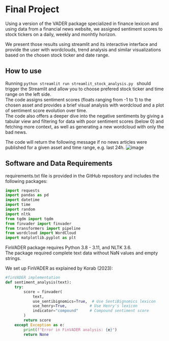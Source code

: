 # Final Project
Using a version of the VADER package specialized in finance lexicon and using data from a financial news website, we assigned sentiment scores to stock tickers on a daily, weekly and monhtly horizon.    
  
We present those results using streamlit and its interactive interface and provide the user with wordclouds, trend analysis and similar visualizations based on the chosen stock ticker and date range.

## How to use
Running ```python streamlit run streamlit_stock_analysis.py ``` should trigger the Streamlit and allow you to choose prefered stock ticker and time range on the left side.  
The code assigns sentiment scores (floats ranging from -1 to 1) to the chosen asset and provides a brief visual analysis with wordcloud and a plot of sentiment score evolution over time.  
The code also offers a deeper dive into the negative sentiments by giving a tabular view and filtering for data with poor sentiment scores (below 0) and fetching more context, as well as generating a new wordcloud with only the bad news.

The code will return the following message if no news articles were published for a given asset and time range, e.g. last 24h.
![image](https://github.com/user-attachments/assets/344da849-4e21-4ff2-98a8-d4a47f13c1f9)


## Software and Data Requirements 
requirements.txt file is provided in the GitHub repository and includes the following packages:
```python
import requests
import pandas as pd
import datetime
import time
import random
import nltk
from tqdm import tqdm
from finvader import finvader
from transformers import pipeline
from wordcloud import WordCloud
import matplotlib.pyplot as plt
```
FinVADER package requires Python 3.8 - 3.11, and NLTK 3.6.  
The package required complete text data without NaN values and empty strings.  
  
We set up FinVADER as explained by Korab (2023):  

```python
#finVADER implementation
def sentiment_analysis(text):
    try:
        score = finvader(
            text,
            use_sentibignomics=True,  # Use SentiBignomics lexicon
            use_henry=True,          # Use Henry's lexicon
            indicator="compound"     # Compound sentiment score
        )
        return score
    except Exception as e:
        print(f"Error in FinVADER analysis: {e}")
        return None
```


